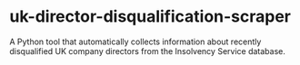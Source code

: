 # uk-director-disqualification-scraper
A Python tool that automatically collects information about recently disqualified UK company directors from the Insolvency Service database.
